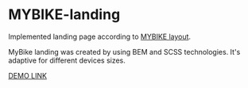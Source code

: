 # MYBIKE-landing
Implemented landing page according to [MYBIKE layout](https://www.figma.com/file/NZQAIydtHo5QkINyGLHNcq/BIKE-New-Version?node-id=0-1&t=INgmelrLy96FUpOg-0).

MyBike landing was created by using BEM and SCSS technologies. It's adaptive for different devices sizes. 

[DEMO LINK](https://halynarydasova.github.io/MYBIKE-landing/)

